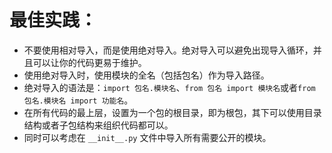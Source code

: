 # 最佳实践：

- 不要使用相对导入，而是使用绝对导入。绝对导入可以避免出现导入循环，并且可以让你的代码更易于维护。
- 使用绝对导入时，使用模块的全名（包括包名）作为导入路径。
- 绝对导入的语法是：`import 包名.模块名`、`from 包名 import 模块名`或者`from 包名.模块名 import 功能名`。
- 在所有代码的最上层，设置为一个包的根目录，即为根包，其下可以使用目录结构或者子包结构来组织代码都可以。
- 同时可以考虑在 `__init__.py` 文件中导入所有需要公开的模块。

